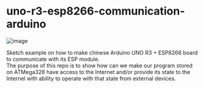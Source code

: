 # uno-r3-esp8266-communication-arduino

![image](https://user-images.githubusercontent.com/6574672/217853286-a6c742c2-6b6f-4902-ace2-20c9dff3a4e7.png)


Sketch example on how to make chinese Arduino UNO R3 + ESP8266 board to communicate with its ESP module.<br />
The purpose of this repo is to show how can we make our program stored on ATMega328 have access to the Internet and/or provide its state to the Internel with ability to operate with that state from external devices.
